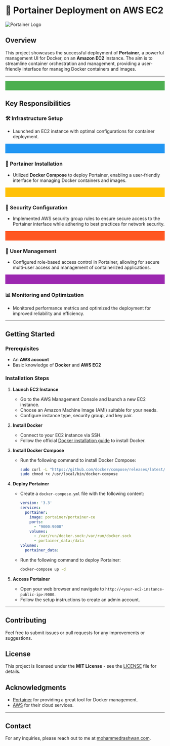 # 🚀 Portainer Deployment on AWS EC2

![Portainer Logo](https://www.portainer.io/images/portainer-logo.svg)

## Overview
This project showcases the successful deployment of **Portainer**, a powerful management UI for Docker, on an **Amazon EC2** instance. The aim is to streamline container orchestration and management, providing a user-friendly interface for managing Docker containers and images.

---

<div align="center">
    <svg width="100%" height="30">
        <rect width="100%" height="100%" fill="#4CAF50"/>
    </svg>
</div>

## Key Responsibilities

### 🛠 Infrastructure Setup
- Launched an EC2 instance with optimal configurations for container deployment.

<div align="center">
    <svg width="100%" height="30">
        <rect width="100%" height="100%" fill="#2196F3"/>
    </svg>
</div>

### 🚀 Portainer Installation
- Utilized **Docker Compose** to deploy Portainer, enabling a user-friendly interface for managing Docker containers and images.

<div align="center">
    <svg width="100%" height="30">
        <rect width="100%" height="100%" fill="#FFC107"/>
    </svg>
</div>

### 🔐 Security Configuration
- Implemented AWS security group rules to ensure secure access to the Portainer interface while adhering to best practices for network security.

<div align="center">
    <svg width="100%" height="30">
        <rect width="100%" height="100%" fill="#FF5722"/>
    </svg>
</div>

### 👥 User Management
- Configured role-based access control in Portainer, allowing for secure multi-user access and management of containerized applications.

<div align="center">
    <svg width="100%" height="30">
        <rect width="100%" height="100%" fill="#9C27B0"/>
    </svg>
</div>

### 📊 Monitoring and Optimization
- Monitored performance metrics and optimized the deployment for improved reliability and efficiency.

---

## Getting Started

### Prerequisites
- An **AWS account**
- Basic knowledge of **Docker** and **AWS EC2**

### Installation Steps

1. **Launch EC2 Instance**
   - Go to the AWS Management Console and launch a new EC2 instance.
   - Choose an Amazon Machine Image (AMI) suitable for your needs.
   - Configure instance type, security group, and key pair.

2. **Install Docker**
   - Connect to your EC2 instance via SSH.
   - Follow the official [Docker installation guide](https://docs.docker.com/get-docker/) to install Docker.

3. **Install Docker Compose**
   - Run the following command to install Docker Compose:
     ```bash
     sudo curl -L "https://github.com/docker/compose/releases/latest/download/docker-compose-$(uname -s)-$(uname -m)" -o /usr/local/bin/docker-compose
     sudo chmod +x /usr/local/bin/docker-compose
     ```

4. **Deploy Portainer**
   - Create a `docker-compose.yml` file with the following content:
     ```yaml
     version: '3.3'
     services:
       portainer:
         image: portainer/portainer-ce
         ports:
           - "9000:9000"
         volumes:
           - /var/run/docker.sock:/var/run/docker.sock
           - portainer_data:/data
     volumes:
       portainer_data:
     ```
   - Run the following command to deploy Portainer:
     ```bash
     docker-compose up -d
     ```

5. **Access Portainer**
   - Open your web browser and navigate to `http://<your-ec2-instance-public-ip>:9000`.
   - Follow the setup instructions to create an admin account.

---

## Contributing
Feel free to submit issues or pull requests for any improvements or suggestions.

## License
This project is licensed under the **MIT License** - see the [LICENSE](LICENSE) file for details.

## Acknowledgments
- [Portainer](https://www.portainer.io/) for providing a great tool for Docker management.
- [AWS](https://aws.amazon.com/) for their cloud services.

---

## Contact
For any inquiries, please reach out to me at [mohammedrashwan.com](https://mohammedrashwan.com).
